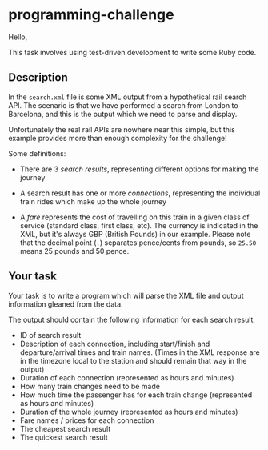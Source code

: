 # programming-challenge

Hello,

This task involves using test-driven development to write some Ruby code.

## Description ##

In the `search.xml` file is some XML output from a hypothetical rail
search API. The scenario is that we have performed a search from London
to Barcelona, and this is the output which we need to parse and display.

Unfortunately the real rail APIs are nowhere near this simple, but this
example provides more than enough complexity for the challenge!

Some definitions:

* There are 3 *search results*, representing different options for
  making the journey

* A search result has one or more *connections*, representing the
  individual train rides which make up the whole journey

* A *fare* represents the cost of travelling on this train in a given
  class of service (standard class, first class, etc). The currency is
  indicated in the XML, but it's always GBP (British Pounds) in our example.
  Please note that the decimal point (`.`) separates pence/cents from pounds,
  so `25.50` means 25 pounds and 50 pence.

## Your task ##

Your task is to write a program which will parse the XML file and output
information gleaned from the data.

The output should contain the following information for each search
result:

* ID of search result
* Description of each connection, including start/finish and departure/arrival times and train names. (Times in the XML response are in the timezone local to the station and should remain that way in the output)
* Duration of each connection (represented as hours and minutes)
* How many train changes need to be made
* How much time the passenger has for each train change (represented as hours and minutes)
* Duration of the whole journey (represented as hours and minutes)
* Fare names / prices for each connection
* The cheapest search result
* The quickest search result
